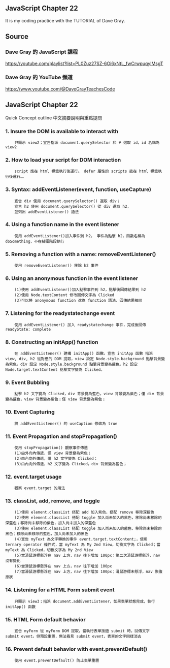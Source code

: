 ## JavaScript Chapter 22
It is my coding practice with the TUTORIAL of Dave Gray. 

## Source
### Dave Gray 的 JavaScript 課程
https://youtube.com/playlist?list=PL0Zuz27SZ-6Oi6xNtL_fwCrwpuqylMsgT

### Dave Gray 的 YouTube 頻道
https://www.youtube.com/@DaveGrayTeachesCode

## JavaScript Chapter 22
   Quick Concept outline
   中文摘要說明與重點提問

###  1. Insure the DOM is available to interact with
        只顯示 view2；宣告指派 document.querySelector 和 # 選取 id，id 名稱為 view2

###  2. How to load your script for DOM interaction
        script 應在 html 標籤執行後運行。 defer 屬性的 scripts 能在 html 標籤執行後運行。。

###  3. Syntax: addEventListener(event, function, useCapture)
        宣告 div 使用 document.querySelector() 選取 div；
        宣告 h2 使用 document.querySelector() 從 div 選取 h2，
        並列出 addEventListener() 語法

###  4. Using a function name in the event listener
        使用 addEventListener()加入事件到 h2， 事件為點擊 h2，函數名稱為 doSomething，不在捕獲階段執行

###  5. Removing a function with a name: removeEventListener()
        使用 removeEventListener() 移除 h2 事件

###  6. Using an anonymous function in the event listener
        (1)使用 addEventListener()加入點擊事件到 h2，點擊後回傳結果到 h2
        (2)使用 Node.textContent 修改回傳文字為 Clicked
        (3)可以將 anonymous function 改為 function 語法，回傳結果相同

###  7. Listening for the readystatechange event
        使用 addEventListener() 加入 readystatechange 事件，完成後回傳 readyState: complete

###  8. Constructing an initApp() function
        在 addEventListener() 建構 initApp() 函數。宣告 initApp 函數 指派 view, div, h2 從對應的 DOM 提取，view 設定 Node.style.background 點擊背景變為紫色。div 設定 Node.style.background 點擊背景變為藍色。h2 設定 Node.target.textContent 點擊文字變為 Clicked。

###  9. Event Bubbling
        點擊 h2 文字變為 Clicked，div 背景變為藍色，view 背景變為紫色；僅 div 背景變為藍色，view 背景變為紫色；僅 view 背景變為紫色；

### 10. Event Capturing
        將 addEventListener() 的 useCaption 修改為 true

### 11. Event Propagation and stopPropagation()
        使用 stopPropagation() 觀察事件傳遞
        (1)由外向內傳遞，僅 view 背景變為紫色；
        (2)由內向外傳遞，僅 h2 文字變為 Clicked；
        (3)由內向外傳遞，h2 文字變為 Clicked，div 背景變為藍色；

### 12. event.target usage
        觀察 event.target 的用法

### 13. classList, add, remove, and toggle
        (1)使用 element.classList 搭配 add 加入紫色，搭配 remove 移除深藍色
        (2)使用 element.classList 搭配 toggle 加入尚未加入的紫色，移除尚未移除的深藍色；移除尚未移除的紫色，加入尚未加入的深藍色
        (3)使用 element.classList 搭配 toggle 加入尚未加入的藍色，移除尚未移除的黑色；移除尚未移除的藍色，加入尚未加入的黑色
        (4)宣告 myText 為文字轉換的事件 event.target.textContent;，使用 ternary operator 條件式，當 myText 為 My 2nd View，切換文字為 Clicked；當 myText 為 Clicked，切換文字為 My 2nd View
        (5)當滑鼠游標懸浮在 nav 上方，nav 往下增加 100px；第二次滑鼠游標懸浮，nav 沒有變化
        (6)當滑鼠游標懸浮在 nav 上方，nav 往下增加 100px
        (7)當滑鼠游標懸浮在 nav 上方，nav 往下增加 100px；滑鼠游標未懸浮，nav 恢復原狀

### 14. Listening for a HTML Form submit event
        只顯示 view3；指派 document.addEventListener，如果表單狀態完成，執行 initApp() 函數

### 15. HTML Form default behavior
        宣告 myForm 從 myForm DOM 提取，當執行表單按鈕 submit 時，回傳文字 submit event。但預設重置，無法看見 submit event，表單的文字同樣消去

### 16. Prevent default behavior with event.preventDefault()
        使用 event.preventDefault() 防止表單重置
